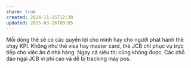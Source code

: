 ```yaml
---
share: true
created: 2024-11-15T12:38
updated: 2025-03-26T00:05
---
```

Mỗi dòng thẻ sẽ có các quyền lợi cho mình hay cho người phát hành thẻ chạy KPI. Không như thẻ visa hay master card, thẻ JCB chỉ phục vụ trực tiếp cho việc ăn ở nhà hàng. Ngay cả siêu thị cũng không được. Các chỗ đáo ngại JCB vì phí cao và dễ bị tracking máy pos. 
